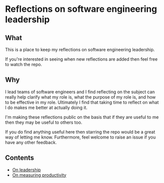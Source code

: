 # Reflections on software engineering leadership

## What

This is a place to keep my reflections on software engineering leadership.

If you're interested in seeing when new reflections are added then feel free to watch the repo.

## Why

I lead teams of software engineers and I find reflecting on the subject can really help clarify what my role is, what the purpose of my role is, and how to be effective in my role. Ultimately I find that taking time to reflect on what I do makes me better at actually doing it.

I'm making these reflections public on the basis that if they are useful to me then they may be useful to others too.

If you do find anything useful here then starring the repo would be a great way of letting me know. Furthermore, feel welcome to raise an issue if you have any other feedback.

## Contents

- [On leadership](on-leadership.md)
- [On measuring productivity](on-measuring-productivity.md)

